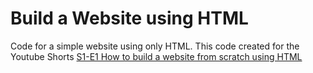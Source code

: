 # Build a Website using HTML
Code for a simple website using only HTML.  This code created for the Youtube Shorts [S1-E1 How to build a website from scratch using HTML](https://www.youtube.com/shorts/AdEeEiahBOs)
